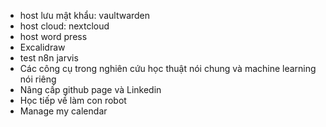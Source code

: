 - host lưu mật khẩu: vaultwarden
- host cloud: nextcloud
- host word press
- Excalidraw
- test n8n jarvis
- Các công cụ trong nghiên cứu học thuật nói chung và machine learning nói riêng
- Nâng cấp github page và Linkedin
- Học tiếp về làm con robot
- Manage my calendar